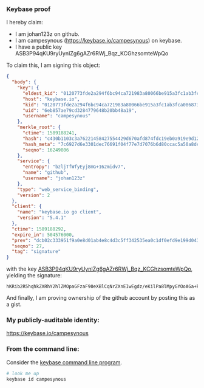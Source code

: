 ### Keybase proof

I hereby claim:

  * I am johan123z on github.
  * I am campesynous (https://keybase.io/campesynous) on keybase.
  * I have a public key ASB3P94qKU9ryUynIZg6gAZr6RWj_Bqz_KCGhzsomteWpQo

To claim this, I am signing this object:

```json
{
  "body": {
    "key": {
      "eldest_kid": "0120773fde2a294f6bc94ca721983a80066be915a3fc1ab3fca086873b289ad796a50a",
      "host": "keybase.io",
      "kid": "0120773fde2a294f6bc94ca721983a80066be915a3fc1ab3fca086873b289ad796a50a",
      "uid": "6eb857ae79cd3284779648b20bb48a19",
      "username": "campesynous"
    },
    "merkle_root": {
      "ctime": 1589188241,
      "hash": "c430b1103c3a76221458427554429d670afd874fdc19eb0a919e9d12b72b65c3356086a3e2fdfa21cd8260427b6dab91a5c1b9604d95c4d2fb14e7f2516c0ad8",
      "hash_meta": "7c6927d6e3301dec76691f04f77e7d7076b6d80ccac5a50a8def1719d341a16f",
      "seqno": 16249806
    },
    "service": {
      "entropy": "bzljTfWfyEyj8mG+162midv7",
      "name": "github",
      "username": "johan123z"
    },
    "type": "web_service_binding",
    "version": 2
  },
  "client": {
    "name": "keybase.io go client",
    "version": "5.4.1"
  },
  "ctime": 1589188292,
  "expire_in": 504576000,
  "prev": "dcb02c333951f9a0e8d01ab4e8c4d3c5ff342535ea0c1df0efd9e199d04318d1",
  "seqno": 27,
  "tag": "signature"
}
```

with the key [ASB3P94qKU9ryUynIZg6gAZr6RWj_Bqz_KCGhzsomteWpQo](https://keybase.io/campesynous), yielding the signature:

```
hKRib2R5hqhkZXRhY2hlZMOpaGFzaF90eXBlCqNrZXnEIwEgdz/eKilPa8lMpyGYOoAGa+kVo/was/yghoc7KJrXlqUKp3BheWxvYWTESpcCG8Qg3LAsMzlR+aDo0Bq06MTTxf80JTXqDB3w79nhmdBDGNHEIFJO/Ka0i/mVyYHJwJbCO9/uAb7wMtrRaq7wjQrRw/fhAgHCo3NpZ8RATYHymz6cDtLbmNJq/E+s7pngemwv9gCFW8aDEvkgiJvrZy/Az3F8ONNOqTYEVAeGGzDdRHdkRvQ+ccEFACE/BahzaWdfdHlwZSCkaGFzaIKkdHlwZQildmFsdWXEIEceDv+frK6Kr9V6q2h9/FETkN63+8TGraMaHk+pD8W+o3RhZ80CAqd2ZXJzaW9uAQ==

```

And finally, I am proving ownership of the github account by posting this as a gist.

### My publicly-auditable identity:

https://keybase.io/campesynous

### From the command line:

Consider the [keybase command line program](https://keybase.io/download).

```bash
# look me up
keybase id campesynous
```
